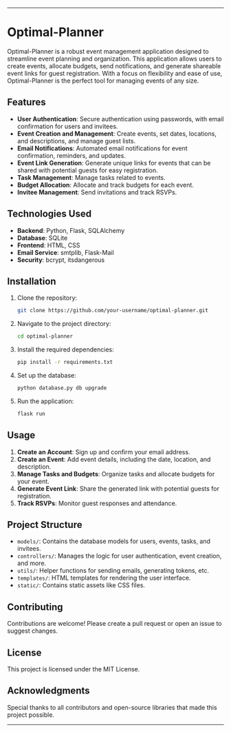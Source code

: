 
---

# **Optimal-Planner**

Optimal-Planner is a robust event management application designed to streamline event planning and organization. This application allows users to create events, allocate budgets, send notifications, and generate shareable event links for guest registration. With a focus on flexibility and ease of use, Optimal-Planner is the perfect tool for managing events of any size.

## Features

- **User Authentication**: Secure authentication using passwords, with email confirmation for users and invitees.
- **Event Creation and Management**: Create events, set dates, locations, and descriptions, and manage guest lists.
- **Email Notifications**: Automated email notifications for event confirmation, reminders, and updates.
- **Event Link Generation**: Generate unique links for events that can be shared with potential guests for easy registration.
- **Task Management**: Manage tasks related to events.
- **Budget Allocation**: Allocate and track budgets for each event.
- **Invitee Management**: Send invitations and track RSVPs.

## Technologies Used

- **Backend**: Python, Flask, SQLAlchemy
- **Database**: SQLite
- **Frontend**: HTML, CSS
- **Email Service**: smtplib, Flask-Mail
- **Security**: bcrypt, itsdangerous

## Installation

1. Clone the repository:
   ```bash
   git clone https://github.com/your-username/optimal-planner.git
   ```
2. Navigate to the project directory:
   ```bash
   cd optimal-planner
   ```
3. Install the required dependencies:
   ```bash
   pip install -r requirements.txt
   ```
4. Set up the database:
   ```bash
   python database.py db upgrade
   ```
5. Run the application:
   ```bash
   flask run
   ```

## Usage

1. **Create an Account**: Sign up and confirm your email address.
2. **Create an Event**: Add event details, including the date, location, and description.
3. **Manage Tasks and Budgets**: Organize tasks and allocate budgets for your event.
4. **Generate Event Link**: Share the generated link with potential guests for registration.
5. **Track RSVPs**: Monitor guest responses and attendance.

## Project Structure

- `models/`: Contains the database models for users, events, tasks, and invitees.
- `controllers/`: Manages the logic for user authentication, event creation, and more.
- `utils/`: Helper functions for sending emails, generating tokens, etc.
- `templates/`: HTML templates for rendering the user interface.
- `static/`: Contains static assets like CSS files.

## Contributing

Contributions are welcome! Please create a pull request or open an issue to suggest changes.

## License

This project is licensed under the MIT License.

## Acknowledgments

Special thanks to all contributors and open-source libraries that made this project possible.

---
